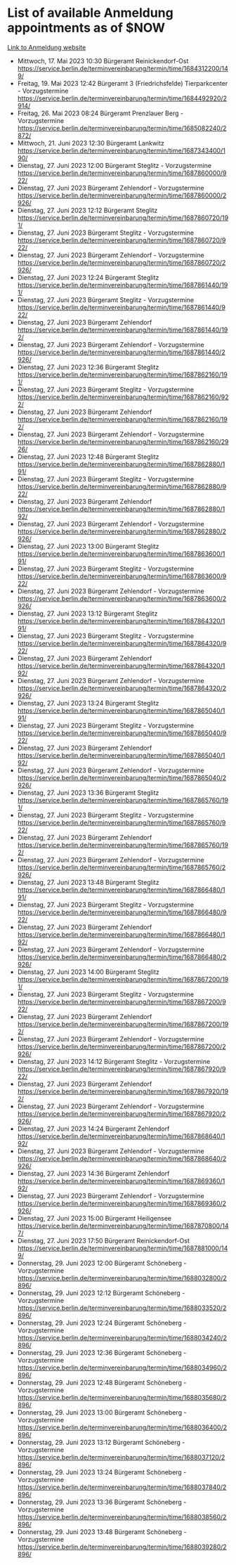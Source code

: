 # List of available Anmeldung appointments as of $NOW
[Link to Anmeldung website](https://service.berlin.de/terminvereinbarung/termin/tag.php?termin=1&anliegen[]=120686&dienstleisterlist=122210,122217,327316,122219,327312,122227,327314,122231,327346,122243,327348,122254,122252,329742,122260,329745,122262,329748,122271,327278,122273,327274,122277,327276,330436,122280,327294,122282,327290,122284,327292,122291,327270,122285,327266,122286,327264,122296,327268,150230,329760,122297,327286,122294,327284,122312,329763,122314,329775,122304,327330,122311,327334,122309,327332,317869,122281,327352,122279,329772,122283,122276,327324,122274,327326,122267,329766,122246,327318,122251,327320,122257,327322,122208,327298,122226,327300&herkunft=http%3A%2F%2Fservice.berlin.de%2Fdienstleistung%2F120686%2F)
- Mittwoch, 17. Mai 2023 10:30 Bürgeramt Reinickendorf-Ost https://service.berlin.de/terminvereinbarung/termin/time/1684312200/149/
- Freitag, 19. Mai 2023 12:42 Bürgeramt 3 (Friedrichsfelde) Tierparkcenter - Vorzugstermine https://service.berlin.de/terminvereinbarung/termin/time/1684492920/2914/
- Freitag, 26. Mai 2023 08:24 Bürgeramt Prenzlauer Berg - Vorzugstermine https://service.berlin.de/terminvereinbarung/termin/time/1685082240/2872/
- Mittwoch, 21. Juni 2023 12:30 Bürgeramt Lankwitz https://service.berlin.de/terminvereinbarung/termin/time/1687343400/190/
- Dienstag, 27. Juni 2023 12:00 Bürgeramt Steglitz - Vorzugstermine https://service.berlin.de/terminvereinbarung/termin/time/1687860000/922/
- Dienstag, 27. Juni 2023  Bürgeramt Zehlendorf - Vorzugstermine https://service.berlin.de/terminvereinbarung/termin/time/1687860000/2926/
- Dienstag, 27. Juni 2023 12:12 Bürgeramt Steglitz https://service.berlin.de/terminvereinbarung/termin/time/1687860720/191/
- Dienstag, 27. Juni 2023  Bürgeramt Steglitz - Vorzugstermine https://service.berlin.de/terminvereinbarung/termin/time/1687860720/922/
- Dienstag, 27. Juni 2023  Bürgeramt Zehlendorf - Vorzugstermine https://service.berlin.de/terminvereinbarung/termin/time/1687860720/2926/
- Dienstag, 27. Juni 2023 12:24 Bürgeramt Steglitz https://service.berlin.de/terminvereinbarung/termin/time/1687861440/191/
- Dienstag, 27. Juni 2023  Bürgeramt Steglitz - Vorzugstermine https://service.berlin.de/terminvereinbarung/termin/time/1687861440/922/
- Dienstag, 27. Juni 2023  Bürgeramt Zehlendorf https://service.berlin.de/terminvereinbarung/termin/time/1687861440/192/
- Dienstag, 27. Juni 2023  Bürgeramt Zehlendorf - Vorzugstermine https://service.berlin.de/terminvereinbarung/termin/time/1687861440/2926/
- Dienstag, 27. Juni 2023 12:36 Bürgeramt Steglitz https://service.berlin.de/terminvereinbarung/termin/time/1687862160/191/
- Dienstag, 27. Juni 2023  Bürgeramt Steglitz - Vorzugstermine https://service.berlin.de/terminvereinbarung/termin/time/1687862160/922/
- Dienstag, 27. Juni 2023  Bürgeramt Zehlendorf https://service.berlin.de/terminvereinbarung/termin/time/1687862160/192/
- Dienstag, 27. Juni 2023  Bürgeramt Zehlendorf - Vorzugstermine https://service.berlin.de/terminvereinbarung/termin/time/1687862160/2926/
- Dienstag, 27. Juni 2023 12:48 Bürgeramt Steglitz https://service.berlin.de/terminvereinbarung/termin/time/1687862880/191/
- Dienstag, 27. Juni 2023  Bürgeramt Steglitz - Vorzugstermine https://service.berlin.de/terminvereinbarung/termin/time/1687862880/922/
- Dienstag, 27. Juni 2023  Bürgeramt Zehlendorf https://service.berlin.de/terminvereinbarung/termin/time/1687862880/192/
- Dienstag, 27. Juni 2023  Bürgeramt Zehlendorf - Vorzugstermine https://service.berlin.de/terminvereinbarung/termin/time/1687862880/2926/
- Dienstag, 27. Juni 2023 13:00 Bürgeramt Steglitz https://service.berlin.de/terminvereinbarung/termin/time/1687863600/191/
- Dienstag, 27. Juni 2023  Bürgeramt Steglitz - Vorzugstermine https://service.berlin.de/terminvereinbarung/termin/time/1687863600/922/
- Dienstag, 27. Juni 2023  Bürgeramt Zehlendorf - Vorzugstermine https://service.berlin.de/terminvereinbarung/termin/time/1687863600/2926/
- Dienstag, 27. Juni 2023 13:12 Bürgeramt Steglitz https://service.berlin.de/terminvereinbarung/termin/time/1687864320/191/
- Dienstag, 27. Juni 2023  Bürgeramt Steglitz - Vorzugstermine https://service.berlin.de/terminvereinbarung/termin/time/1687864320/922/
- Dienstag, 27. Juni 2023  Bürgeramt Zehlendorf https://service.berlin.de/terminvereinbarung/termin/time/1687864320/192/
- Dienstag, 27. Juni 2023  Bürgeramt Zehlendorf - Vorzugstermine https://service.berlin.de/terminvereinbarung/termin/time/1687864320/2926/
- Dienstag, 27. Juni 2023 13:24 Bürgeramt Steglitz https://service.berlin.de/terminvereinbarung/termin/time/1687865040/191/
- Dienstag, 27. Juni 2023  Bürgeramt Steglitz - Vorzugstermine https://service.berlin.de/terminvereinbarung/termin/time/1687865040/922/
- Dienstag, 27. Juni 2023  Bürgeramt Zehlendorf https://service.berlin.de/terminvereinbarung/termin/time/1687865040/192/
- Dienstag, 27. Juni 2023  Bürgeramt Zehlendorf - Vorzugstermine https://service.berlin.de/terminvereinbarung/termin/time/1687865040/2926/
- Dienstag, 27. Juni 2023 13:36 Bürgeramt Steglitz https://service.berlin.de/terminvereinbarung/termin/time/1687865760/191/
- Dienstag, 27. Juni 2023  Bürgeramt Steglitz - Vorzugstermine https://service.berlin.de/terminvereinbarung/termin/time/1687865760/922/
- Dienstag, 27. Juni 2023  Bürgeramt Zehlendorf https://service.berlin.de/terminvereinbarung/termin/time/1687865760/192/
- Dienstag, 27. Juni 2023  Bürgeramt Zehlendorf - Vorzugstermine https://service.berlin.de/terminvereinbarung/termin/time/1687865760/2926/
- Dienstag, 27. Juni 2023 13:48 Bürgeramt Steglitz https://service.berlin.de/terminvereinbarung/termin/time/1687866480/191/
- Dienstag, 27. Juni 2023  Bürgeramt Steglitz - Vorzugstermine https://service.berlin.de/terminvereinbarung/termin/time/1687866480/922/
- Dienstag, 27. Juni 2023  Bürgeramt Zehlendorf https://service.berlin.de/terminvereinbarung/termin/time/1687866480/192/
- Dienstag, 27. Juni 2023  Bürgeramt Zehlendorf - Vorzugstermine https://service.berlin.de/terminvereinbarung/termin/time/1687866480/2926/
- Dienstag, 27. Juni 2023 14:00 Bürgeramt Steglitz https://service.berlin.de/terminvereinbarung/termin/time/1687867200/191/
- Dienstag, 27. Juni 2023  Bürgeramt Steglitz - Vorzugstermine https://service.berlin.de/terminvereinbarung/termin/time/1687867200/922/
- Dienstag, 27. Juni 2023  Bürgeramt Zehlendorf https://service.berlin.de/terminvereinbarung/termin/time/1687867200/192/
- Dienstag, 27. Juni 2023  Bürgeramt Zehlendorf - Vorzugstermine https://service.berlin.de/terminvereinbarung/termin/time/1687867200/2926/
- Dienstag, 27. Juni 2023 14:12 Bürgeramt Steglitz - Vorzugstermine https://service.berlin.de/terminvereinbarung/termin/time/1687867920/922/
- Dienstag, 27. Juni 2023  Bürgeramt Zehlendorf https://service.berlin.de/terminvereinbarung/termin/time/1687867920/192/
- Dienstag, 27. Juni 2023  Bürgeramt Zehlendorf - Vorzugstermine https://service.berlin.de/terminvereinbarung/termin/time/1687867920/2926/
- Dienstag, 27. Juni 2023 14:24 Bürgeramt Zehlendorf https://service.berlin.de/terminvereinbarung/termin/time/1687868640/192/
- Dienstag, 27. Juni 2023  Bürgeramt Zehlendorf - Vorzugstermine https://service.berlin.de/terminvereinbarung/termin/time/1687868640/2926/
- Dienstag, 27. Juni 2023 14:36 Bürgeramt Zehlendorf https://service.berlin.de/terminvereinbarung/termin/time/1687869360/192/
- Dienstag, 27. Juni 2023  Bürgeramt Zehlendorf - Vorzugstermine https://service.berlin.de/terminvereinbarung/termin/time/1687869360/2926/
- Dienstag, 27. Juni 2023 15:00 Bürgeramt Heiligensee https://service.berlin.de/terminvereinbarung/termin/time/1687870800/147/
- Dienstag, 27. Juni 2023 17:50 Bürgeramt Reinickendorf-Ost https://service.berlin.de/terminvereinbarung/termin/time/1687881000/149/
- Donnerstag, 29. Juni 2023 12:00 Bürgeramt Schöneberg - Vorzugstermine https://service.berlin.de/terminvereinbarung/termin/time/1688032800/2896/
- Donnerstag, 29. Juni 2023 12:12 Bürgeramt Schöneberg - Vorzugstermine https://service.berlin.de/terminvereinbarung/termin/time/1688033520/2896/
- Donnerstag, 29. Juni 2023 12:24 Bürgeramt Schöneberg - Vorzugstermine https://service.berlin.de/terminvereinbarung/termin/time/1688034240/2896/
- Donnerstag, 29. Juni 2023 12:36 Bürgeramt Schöneberg - Vorzugstermine https://service.berlin.de/terminvereinbarung/termin/time/1688034960/2896/
- Donnerstag, 29. Juni 2023 12:48 Bürgeramt Schöneberg - Vorzugstermine https://service.berlin.de/terminvereinbarung/termin/time/1688035680/2896/
- Donnerstag, 29. Juni 2023 13:00 Bürgeramt Schöneberg - Vorzugstermine https://service.berlin.de/terminvereinbarung/termin/time/1688036400/2896/
- Donnerstag, 29. Juni 2023 13:12 Bürgeramt Schöneberg - Vorzugstermine https://service.berlin.de/terminvereinbarung/termin/time/1688037120/2896/
- Donnerstag, 29. Juni 2023 13:24 Bürgeramt Schöneberg - Vorzugstermine https://service.berlin.de/terminvereinbarung/termin/time/1688037840/2896/
- Donnerstag, 29. Juni 2023 13:36 Bürgeramt Schöneberg - Vorzugstermine https://service.berlin.de/terminvereinbarung/termin/time/1688038560/2896/
- Donnerstag, 29. Juni 2023 13:48 Bürgeramt Schöneberg - Vorzugstermine https://service.berlin.de/terminvereinbarung/termin/time/1688039280/2896/
